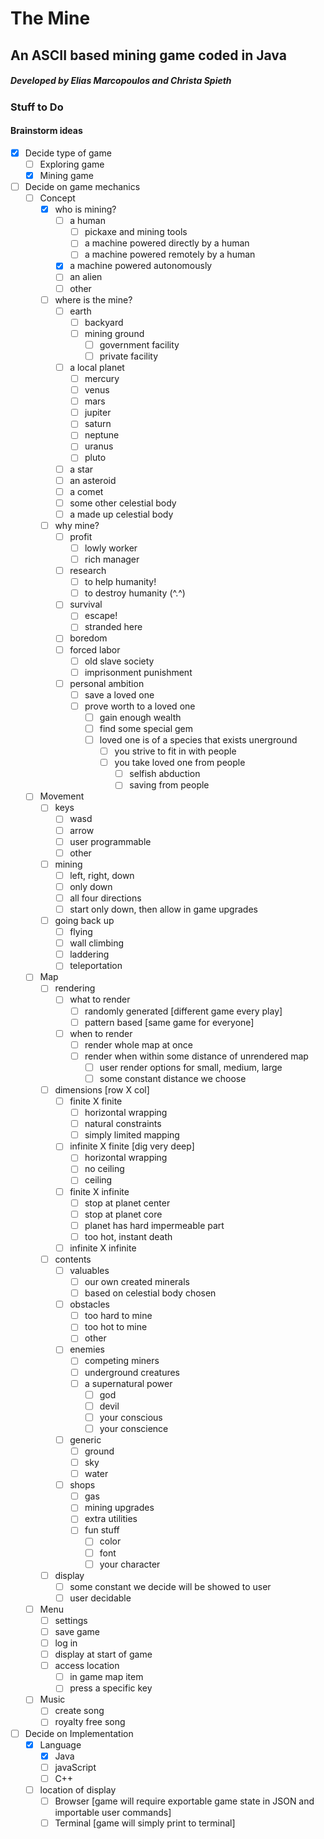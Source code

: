 # The Mine
## An ASCII based mining game coded in Java
##### Developed by Elias Marcopoulos and Christa Spieth

### Stuff to Do
#### Brainstorm ideas
- [x] Decide type of game
  - [ ] Exploring game
  - [x] Mining game
- [ ] Decide on game mechanics
  - [ ] Concept
    - [x] who is mining?
      - [ ] a human
        - [ ] pickaxe and mining tools
        - [ ] a machine powered directly by a human
        - [ ] a machine powered remotely by a human
      - [x] a machine powered autonomously
      - [ ] an alien
      - [ ] other
    - [ ] where is the mine?
      - [ ] earth
        - [ ] backyard
        - [ ] mining ground
          - [ ] government facility
          - [ ] private facility
      - [ ] a local planet
        - [ ] mercury
        - [ ] venus
        - [ ] mars
        - [ ] jupiter
        - [ ] saturn
        - [ ] neptune
        - [ ] uranus
        - [ ] pluto
      - [ ] a star
      - [ ] an asteroid
      - [ ] a comet
      - [ ] some other celestial body
      - [ ] a made up celestial body
    - [ ] why mine?
      - [ ] profit
        - [ ] lowly worker
        - [ ] rich manager
      - [ ] research
        - [ ] to help humanity!
        - [ ] to destroy humanity (^.^)
      - [ ] survival
        - [ ] escape!
        - [ ] stranded here
      - [ ] boredom
      - [ ] forced labor
        - [ ] old slave society
        - [ ] imprisonment punishment
      - [ ] personal ambition
        - [ ] save a loved one
        - [ ] prove worth to a loved one
          - [ ] gain enough wealth
          - [ ] find some special gem
          - [ ] loved one is of a species that exists unerground
            - [ ] you strive to fit in with people
            - [ ] you take loved one from people
              - [ ] selfish abduction
              - [ ] saving from people
  - [ ] Movement
    - [ ] keys
      - [ ] wasd
      - [ ] arrow
      - [ ] user programmable
      - [ ] other
    - [ ] mining
      - [ ] left, right, down
      - [ ] only down
      - [ ] all four directions
      - [ ] start only down, then allow in game upgrades
    - [ ] going back up
      - [ ] flying
      - [ ] wall climbing
      - [ ] laddering
      - [ ] teleportation
  - [ ] Map
    - [ ] rendering
      - [ ] what to render
        - [ ] randomly generated [different game every play]
        - [ ] pattern based [same game for everyone]
      - [ ] when to render
        - [ ] render whole map at once
        - [ ] render when within some distance of unrendered map
          - [ ] user render options for small, medium, large
          - [ ] some constant distance we choose
    - [ ] dimensions [row X col]
      - [ ] finite X finite
        - [ ] horizontal wrapping
        - [ ] natural constraints
        - [ ] simply limited mapping
      - [ ] infinite X finite [dig very deep]
        - [ ] horizontal wrapping
        - [ ] no ceiling
        - [ ] ceiling
      - [ ] finite X infinite 
        - [ ] stop at planet center
        - [ ] stop at planet core
        - [ ] planet has hard impermeable part
        - [ ] too hot, instant death
      - [ ] infinite X infinite
    - [ ] contents
      - [ ] valuables
        - [ ] our own created minerals
        - [ ] based on celestial body chosen
      - [ ] obstacles
        - [ ] too hard to mine
        - [ ] too hot to mine
        - [ ] other
      - [ ] enemies
        - [ ] competing miners
        - [ ] underground creatures
        - [ ] a supernatural power
          - [ ] god
          - [ ] devil
          - [ ] your conscious
          - [ ] your conscience
      - [ ] generic
        - [ ] ground
        - [ ] sky
        - [ ] water
      - [ ] shops
        - [ ] gas
        - [ ] mining upgrades
        - [ ] extra utilities
        - [ ] fun stuff
          - [ ] color
          - [ ] font
          - [ ] your character
    - [ ] display
      - [ ] some constant we decide will be showed to user
      - [ ] user decidable
  - [ ] Menu
    - [ ] settings
    - [ ] save game
    - [ ] log in
    - [ ] display at start of game
    - [ ] access location
      - [ ] in game map item
      - [ ] press a specific key
  - [ ] Music
    - [ ] create song
    - [ ] royalty free song
- [ ] Decide on Implementation
  - [x] Language
    - [x] Java
    - [ ] javaScript
    - [ ] C++
  - [ ] location of display
    - [ ] Browser [game will require exportable game state in JSON and importable user commands]
    - [ ] Terminal [game will simply print to terminal]